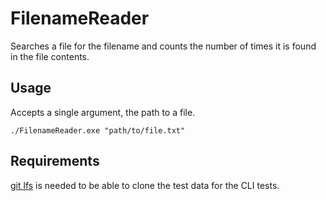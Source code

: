 # FilenameReader
Searches a file for the filename and counts the number of times it is found in the file contents.

## Usage
Accepts a single argument, the path to a file.
```
./FilenameReader.exe "path/to/file.txt"
```

## Requirements
[git lfs](https://git-lfs.com/) is needed to be able to clone the test data for the CLI tests.